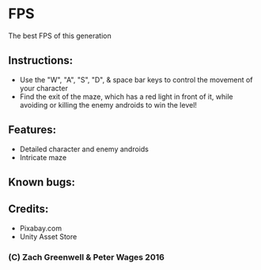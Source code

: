 # FPS
The best FPS of this generation

## Instructions:
* Use the "W", "A", "S", "D", & space bar keys to control the movement of your character
* Find the exit of the maze, which has a red light in front of it, while avoiding or killing the enemy androids to win the level!

## Features:
* Detailed character and enemy androids
* Intricate maze

## Known bugs:

## Credits:
* Pixabay.com
* Unity Asset Store

###  (C) Zach Greenwell & Peter Wages 2016

